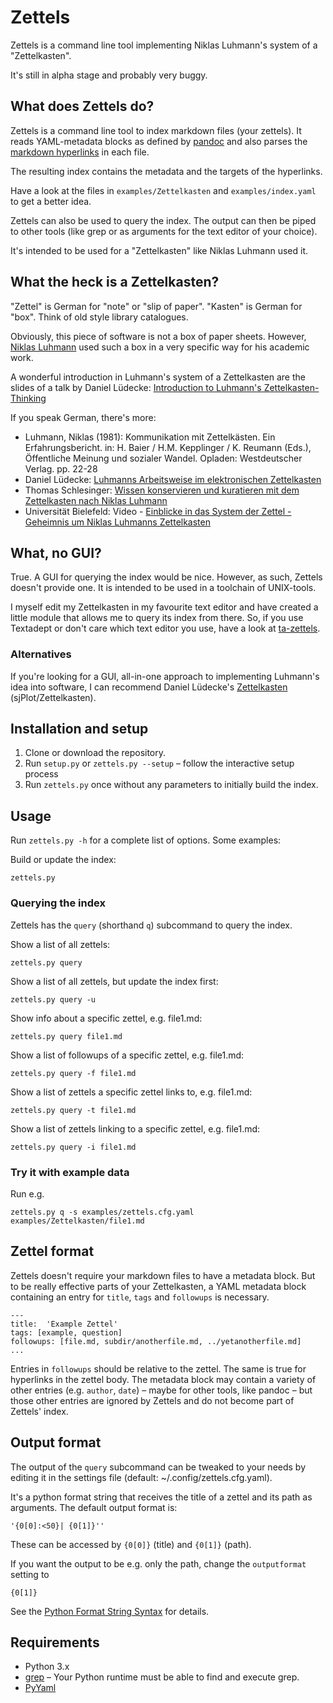 # Zettels
Zettels is a command line tool implementing Niklas Luhmann's system of a 
"Zettelkasten".

It's still in alpha stage and probably very buggy.

## What does Zettels do?

Zettels is a command line tool to index markdown files (your 
zettels). It reads YAML-metadata blocks as defined by [pandoc](http://pandoc.org/MANUAL.html#extension-yaml_metadata_block) and also
parses the 
[markdown hyperlinks](https://daringfireball.net/projects/markdown/syntax#link)
in each file.
    
The resulting index contains the metadata and the targets of the hyperlinks.

Have a look at the files in `examples/Zettelkasten` and `examples/index.yaml` 
to get a better idea.

Zettels can also be used to query the index. The output can then be piped
to other tools (like grep or as arguments for the text editor of your choice).

It's intended to be used for a "Zettelkasten" like Niklas Luhmann used it.

## What the heck is a Zettelkasten?

"Zettel" is German for "note" or "slip of paper". "Kasten" is German for "box".
Think of old style library catalogues.

Obviously, this piece of software is not a box of paper sheets. However, 
[Niklas Luhmann](https://en.wikipedia.org/wiki/Niklas_Luhmann) used such a
box in a very specific way for his academic work. 

A wonderful introduction in Luhmann's system of a Zettelkasten are the slides
of a talk by Daniel Lüdecke: [Introduction to Luhmann's Zettelkasten-Thinking](https://strengejacke.wordpress.com/2015/10/07/introduction-to-luhmanns-zettelkasten-thinking-and-its-technical-implementation/)

If you speak German, there's more:

- Luhmann, Niklas (1981): Kommunikation mit Zettelkästen. Ein Erfahrungsbericht. 
in: H. Baier / H.M. Kepplinger / K. Reumann (Eds.), Öffentliche Meinung und sozialer
Wandel. Opladen: Westdeutscher Verlag. pp. 22-28
- Daniel Lüdecke: [Luhmanns Arbeitsweise im elektronischen Zettelkasten](https://strengejacke.wordpress.com/2015/09/08/luhmanns-arbeitsweise-im-elektronischen-zettelkasten/)
- Thomas Schlesinger: [Wissen konservieren und kuratieren mit dem Zettelkasten nach Niklas Luhmann](http://www.schlesisblog.de/2016/09/wissen-konservieren-und-kuratieren-mit.html)
- Universität Bielefeld: Video - [Einblicke in das System der Zettel - Geheimnis um Niklas Luhmanns Zettelkasten](https://youtu.be/4veq2i3teVk)

## What, no GUI?

True. A GUI for querying the index would be nice. However, as such, Zettels
doesn't provide one. It is intended to be used in a toolchain of UNIX-tools.

I myself edit my Zettelkasten in my favourite text editor and have created 
a little module that allows me to query its index from there. So, if you use
Textadept or don't care which text editor you use, have a look at 
[ta-zettels](https://github.com/sthesing/ta-zettels).

### Alternatives

If you're looking for a GUI, all-in-one approach to implementing Luhmann's idea
into software, I can recommend Daniel Lüdecke's [Zettelkasten](http://zettelkasten.danielluedecke.de/) (sjPlot/Zettelkasten).

## Installation and setup

1. Clone or download the repository. 
2. Run `setup.py` or `zettels.py --setup` – follow the interactive setup process
3. Run `zettels.py` once without any parameters to initially build the index.

## Usage

Run `zettels.py -h` for a complete list of options. Some examples:

Build or update the index:
```
zettels.py
```

### Querying the index

Zettels has the `query` (shorthand `q`) subcommand to query the index.

Show a list of all zettels:
```
zettels.py query
```
Show a list of all zettels, but update the index first:
```
zettels.py query -u
```
Show info about a specific zettel, e.g. file1.md:
```
zettels.py query file1.md
```
Show a list of followups of a specific zettel, e.g. file1.md:
```
zettels.py query -f file1.md
```
Show a list of zettels a specific zettel links to, e.g. file1.md:
```
zettels.py query -t file1.md
```
Show a list of zettels linking to a specific zettel, e.g. file1.md:
```
zettels.py query -i file1.md
```

### Try it with example data
Run e.g.
```
zettels.py q -s examples/zettels.cfg.yaml examples/Zettelkasten/file1.md
```

## Zettel format

Zettels doesn't require your markdown files to have a metadata block. But to 
be really effective parts of your Zettelkasten, a YAML metadata block 
containing an entry for `title`, `tags` and `followups` is necessary.

```{.yaml}
---
title:  'Example Zettel'
tags: [example, question]
followups: [file.md, subdir/anotherfile.md, ../yetanotherfile.md]
...
```

Entries in `followups` should be relative to the zettel. The same is true for
hyperlinks in the zettel body.
The metadata block may contain a variety of other entries (e.g. `author`, 
`date`) – maybe for other tools, like pandoc – but those other entries are 
ignored by Zettels and do not become part of Zettels' index.

## Output format
The output of the `query` subcommand can be tweaked to your needs by editing 
it in the settings file (default: ~/.config/zettels.cfg.yaml).

It's a python format string that receives the title of a zettel and its path 
as arguments. 
The default output format is:
```
'{0[0]:<50}| {0[1]}''
```

These can be accessed by `{0[0]}` (title) and `{0[1]}` (path).

If you want the output to be e.g. only the path, change the `outputformat` 
setting to
```
{0[1]}
```

See the 
[Python Format String Syntax](https://docs.python.org/3.6/library/string.html#format-string-syntax) 
for details.

## Requirements

- Python 3.x
- [grep](https://www.gnu.org/software/grep/) – Your Python runtime must be
able to find and execute grep.
- [PyYaml](http://pyyaml.org/)

